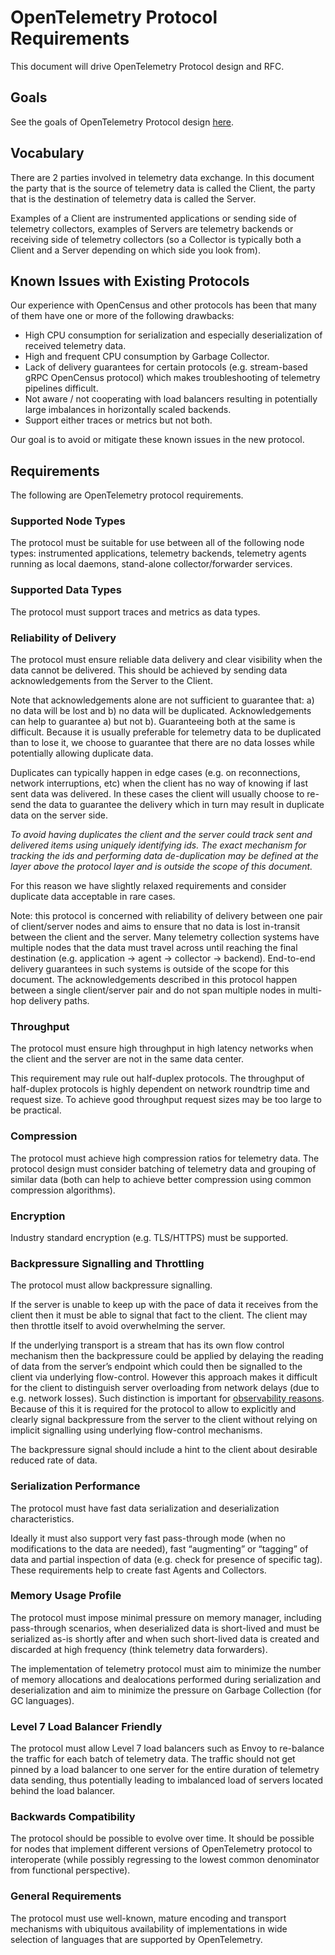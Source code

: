 # OpenTelemetry Protocol Requirements

This document will drive OpenTelemetry Protocol design and RFC.

## Goals

See the goals of OpenTelemetry Protocol design [here](design-goals.md).

## Vocabulary

There are 2 parties involved in telemetry data exchange.
In this document the party that is the source of telemetry data is called the Client, the party that is the destination of telemetry data is called the Server.

Examples of a Client are instrumented applications or sending side of telemetry collectors, examples of Servers are telemetry backends or receiving side of telemetry collectors (so a Collector is typically both a Client and a Server depending on which side you look from).

## Known Issues with Existing Protocols

Our experience with OpenCensus and other protocols has been that many of them have one or more of the following drawbacks:

- High CPU consumption for serialization and especially deserialization of received telemetry data.
- High and frequent CPU consumption by Garbage Collector.
- Lack of delivery guarantees for certain protocols (e.g. stream-based gRPC OpenCensus protocol) which makes troubleshooting of telemetry pipelines difficult.
- Not aware / not cooperating with load balancers resulting in potentially large imbalances in horizontally scaled backends.
- Support either traces or metrics but not both.

Our goal is to avoid or mitigate these known issues in the new protocol.

## Requirements

The following are OpenTelemetry protocol requirements.

### Supported Node Types

The protocol must be suitable for use between all of the following node types: instrumented applications, telemetry backends, telemetry agents running as local daemons, stand-alone collector/forwarder services.

### Supported Data Types

The protocol must support traces and metrics as data types.

### Reliability of Delivery

The protocol must ensure reliable data delivery and clear visibility when the data cannot be delivered.
This should be achieved by sending data acknowledgements from the Server to the Client.

Note that acknowledgements alone are not sufficient to guarantee that: a) no data will be lost and b) no data will be duplicated. Acknowledgements can help to guarantee a) but not b). Guaranteeing both at the same is difficult. Because it is usually preferable for telemetry data to be duplicated than to lose it, we choose to guarantee that there are no data losses while potentially allowing duplicate data.

Duplicates can typically happen in edge cases (e.g.
on reconnections, network interruptions, etc) when the client has no way of knowing if last sent data was delivered.
In these cases the client will usually choose to re-send the data to guarantee the delivery which in turn may result in duplicate data on the server side.

_To avoid having duplicates the client and the server could track sent and delivered items using uniquely identifying ids.
The exact mechanism for tracking the ids and performing data de-duplication may be defined at the layer above the protocol layer and is outside the scope of this document._

For this reason we have slightly relaxed requirements and consider duplicate data acceptable in rare cases.

Note: this protocol is concerned with reliability of delivery between one pair of client/server nodes and aims to ensure that no data is lost in-transit between the client and the server.
Many telemetry collection systems have multiple nodes that the data must travel across until reaching the final destination (e.g.
application -> agent -> collector -> backend).
End-to-end delivery guarantees in such systems is outside of the scope for this document.
The acknowledgements described in this protocol happen between a single client/server pair and do not span multiple nodes in multi-hop delivery paths.

### Throughput

The protocol must ensure high throughput in high latency networks when the client and the server are not in the same data center.

This requirement may rule out half-duplex protocols.
The throughput of half-duplex protocols is highly dependent on network roundtrip time and request size.
To achieve good throughput request sizes may be too large to be practical.

### Compression

The protocol must achieve high compression ratios for telemetry data.
The protocol design must consider batching of telemetry data and grouping of similar data (both can help to achieve better compression using common compression algorithms).

### Encryption

Industry standard encryption (e.g. TLS/HTTPS) must be supported.

### Backpressure Signalling and Throttling

The protocol must allow backpressure signalling.

If the server is unable to keep up with the pace of data it receives from the client then it must be able to signal that fact to the client.
The client may then throttle itself to avoid overwhelming the server.

If the underlying transport is a stream that has its own flow control mechanism then the backpressure could be applied by delaying the reading of data from the server’s endpoint which could then be signalled to the client via underlying flow-control.
However this approach makes it difficult for the client to distinguish server overloading from network delays (due to e.g.
network losses).
Such distinction is important for [observability reasons](https://github.com/open-telemetry/opentelemetry-service/pull/188).
Because of this it is required for the protocol to allow to explicitly and clearly signal backpressure from the server to the client without relying on implicit signalling using underlying flow-control mechanisms.

The backpressure signal should include a hint to the client about desirable reduced rate of data.

### Serialization Performance

The protocol must have fast data serialization and deserialization characteristics.

Ideally it must also support very fast pass-through mode (when no modifications to the data are needed), fast “augmenting” or “tagging” of data and partial inspection of data (e.g. check for presence of specific tag).
These requirements help to create fast Agents and Collectors.

### Memory Usage Profile

The protocol must impose minimal pressure on memory manager, including pass-through scenarios, when deserialized data is short-lived and must be serialized as-is shortly after and when such short-lived data is created and discarded at high frequency (think telemetry data forwarders).

The implementation of telemetry protocol must aim to minimize the number of memory allocations and dealocations performed during serialization and deserialization and aim to minimize the pressure on Garbage Collection (for GC languages).

### Level 7 Load Balancer Friendly

The protocol must allow Level 7 load balancers such as Envoy to re-balance the traffic for each batch of telemetry data.
The traffic should not get pinned by a load balancer to one server for the entire duration of telemetry data sending, thus potentially leading to imbalanced load of servers located behind the load balancer.

### Backwards Compatibility

The protocol should be possible to evolve over time.
It should be possible for nodes that implement different versions of OpenTelemetry protocol to interoperate (while possibly regressing to the lowest common denominator from functional perspective).

### General Requirements

The protocol must use well-known, mature encoding and transport mechanisms with ubiquitous availability of implementations in wide selection of languages that are supported by OpenTelemetry.
